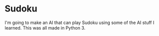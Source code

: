 # Sudoku
I'm going to make an AI that can play Sudoku using some of the AI stuff I learned. This was all made in Python 3.
